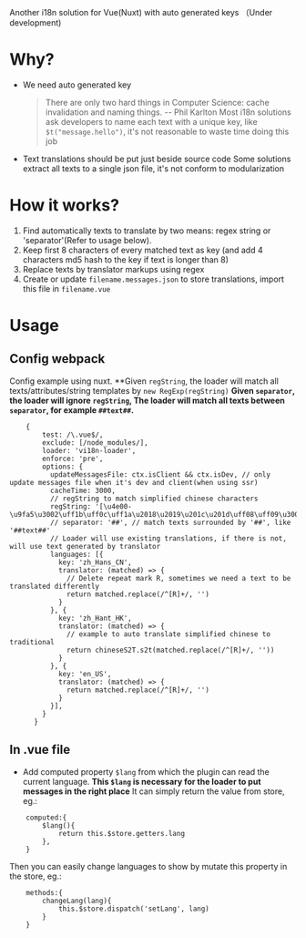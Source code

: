 Another i18n solution for Vue(Nuxt) with auto generated keys （Under development)

# Why?
* We need auto generated key
    > There are only two hard things in Computer Science: cache invalidation and naming things. -- Phil Karlton
    Most i18n solutions ask developers to name each text with a unique key, like `$t("message.hello")`, it's not reasonable to waste time doing this job 
* Text translations should be put just beside source code
    Some solutions extract all texts to a single json file, it's not conform to modularization

# How it works?
1. Find automatically texts to translate by two means: regex string or 'separator'(Refer to usage below). 
2. Keep first 8 characters of every matched text as key (and add 4 characters md5 hash to the key if text is longer than 8)
3. Replace texts by translator markups using regex
4. Create or update `filename.messages.json` to store translations, import this file in `filename.vue`

# Usage

## Config webpack
Config example using nuxt.
**Given `regString`, the loader will match all texts/attributes/string templates by `new RegExp(regString)`
**Given `separator`, the loader will ignore `regString`, The loader will match all texts between `separator`, for example `##text##`.**
```
    {
        test: /\.vue$/,
        exclude: [/node_modules/],
        loader: 'vi18n-loader',
        enforce: 'pre',
        options: {
          updateMessagesFile: ctx.isClient && ctx.isDev, // only update messages file when it's dev and client(when using ssr)
          cacheTime: 3000,
          // regString to match simplified chinese characters
          regString: '[\u4e00-\u9fa5\u3002\uff1b\uff0c\uff1a\u2018\u2019\u201c\u201d\uff08\uff09\u3001\uff1f\uff01\ufe15\u300a\u300b]+',
          // separator: '##', // match texts surrounded by '##', like '##text##'
          // Loader will use existing translations, if there is not, will use text generated by translator
          languages: [{
            key: 'zh_Hans_CN',
            translator: (matched) => {
              // Delete repeat mark R, sometimes we need a text to be translated differently
              return matched.replace(/^[R]+/, '')
            }
          }, {
            key: 'zh_Hant_HK',
            translator: (matched) => {
              // example to auto translate simplified chinese to traditional
              return chineseS2T.s2t(matched.replace(/^[R]+/, ''))
            }
          }, {
            key: 'en_US',
            translator: (matched) => {
              return matched.replace(/^[R]+/, '')
            }
          }],
        }
      }
```
## In .vue file
* Add computed property `$lang` from which the plugin can read the current language.
**This `$lang` is necessary for the loader to put messages in the right place**
It can simply return the value from store, eg.:
```
    computed:{
        $lang(){
            return this.$store.getters.lang
        },
    }
```
Then you can easily change languages to show by mutate this property in the store, eg.:
```
    methods:{
        changeLang(lang){
            this.$store.dispatch('setLang', lang)
        }
    }
```

